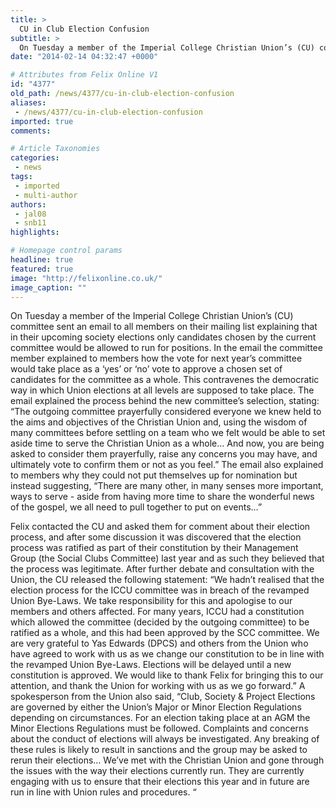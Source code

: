 ```yaml
---
title: >
  CU in Club Election Confusion
subtitle: >
  On Tuesday a member of the Imperial College Christian Union’s (CU) committee sent an email to all members on their mailing list explaining that in their upcoming society elections only candidates chosen by the current committee...
date: "2014-02-14 04:32:47 +0000"

# Attributes from Felix Online V1
id: "4377"
old_path: /news/4377/cu-in-club-election-confusion
aliases:
 - /news/4377/cu-in-club-election-confusion
imported: true
comments:

# Article Taxonomies
categories:
 - news
tags:
 - imported
 - multi-author
authors:
 - jal08
 - snb11
highlights:

# Homepage control params
headline: true
featured: true
image: "http://felixonline.co.uk/"
image_caption: ""
---
```


On Tuesday a member of the Imperial College Christian Union’s (CU) committee sent an email to all members on their mailing list explaining that in their upcoming society elections only candidates chosen by the current committee would be allowed to run for positions. In the email the committee member explained to members how the vote for next year’s committee would take place as a ‘yes’ or ‘no’ vote to approve a chosen set of candidates for the committee as a whole. This contravenes the democratic way in which Union elections at all levels are supposed to take place. The email explained the process behind the new committee’s selection, stating: “The outgoing committee prayerfully considered everyone we knew held to the aims and objectives of the Christian Union and, using the wisdom of many committees before settling on a team who we felt would be able to set aside time to serve the Christian Union as a whole… And now, you are being asked to consider them prayerfully, raise any concerns you may have, and ultimately vote to confirm them or not as you feel.” The email also explained to members why they could not put themselves up for nomination but instead suggesting, “There are many other, in many senses more important, ways to serve - aside from having more time to share the wonderful news of the gospel, we all need to pull together to put on events…”

Felix contacted the CU and asked them for comment about their election process, and after some discussion it was discovered that the election process was ratified as part of their constitution by their Management Group (the Social Clubs Committee) last year and as such they believed that the process was legitimate. After further debate and consultation with the Union, the CU released the following statement: “We hadn’t realised that the election process for the ICCU committee was in breach of the revamped Union Bye-Laws. We take responsibility for this and apologise to our members and others affected. For many years, ICCU had a constitution which allowed the committee (decided by the outgoing committee) to be ratified as a whole, and this had been approved by the SCC committee. We are very grateful to Yas Edwards (DPCS) and others from the Union who have agreed to work with us as we change our constitution to be in line with the revamped Union Bye-Laws. Elections will be delayed until a new constitution is approved. We would like to thank Felix for bringing this to our attention, and thank the Union for working with us as we go forward.”
A spokesperson from the Union also said, “Club, Society & Project Elections are governed by either the Union’s Major or Minor Election Regulations depending on circumstances. For an election taking place at an AGM the Minor Elections Regulations must be followed. Complaints and concerns about the conduct of elections will always be investigated. Any breaking of these rules is likely to result in sanctions and the group may be asked to rerun their elections… We’ve met with the Christian Union and gone through the issues with the way their elections currently run. They are currently engaging with us to ensure that their elections this year and in future are run in line with Union rules and procedures. “
